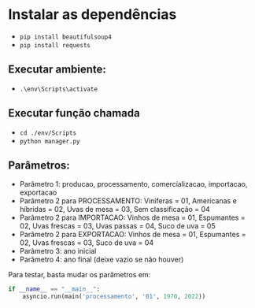 # Instalar as dependências
- `pip install beautifulsoup4`
- `pip install requests`

## Executar ambiente:
- `.\env\Scripts\activate`

## Executar função chamada
- `cd ./env/Scripts`
- `python manager.py`

## Parâmetros:
- Parâmetro 1: producao, processamento, comercializacao, importacao, exportacao
- Parâmetro 2 para PROCESSAMENTO: Viniferas = 01, Americanas e híbridas = 02, Uvas de mesa = 03, Sem classificação = 04
- Parâmetro 2 para IMPORTACAO: Vinhos de mesa = 01, Espumantes = 02, Uvas frescas = 03, Uvas passas = 04, Suco de uva = 05
- Parâmetro 2 para EXPORTACAO: Vinhos de mesa = 01, Espumantes = 02, Uvas frescas = 03, Suco de uva = 04
- Parâmetro 3: ano inicial
- Parâmetro 4: ano final (deixe vazio se não houver)

Para testar, basta mudar os parâmetros em:

```python
if __name__ == "__main__":
    asyncio.run(main('processamento', '01', 1970, 2022))
